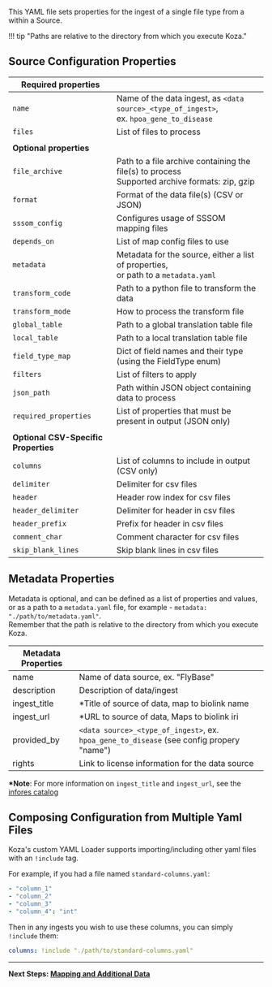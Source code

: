 This YAML file sets properties for the ingest of a single file type from a within a Source.

!!! tip "Paths are relative to the directory from which you execute Koza."

## Source Configuration Properties

| **Required properties**              |                                                                                                     |
| ------------------------------------ | --------------------------------------------------------------------------------------------------- |
| `name`                               | Name of the data ingest, as `<data source>_<type_of_ingest>`, <br/>ex. `hpoa_gene_to_disease`       |
| `files`                              | List of files to process                                                                            |
|                                      |                                                                                                     |
| **Optional properties**              |                                                                                                     |
| `file_archive`                       | Path to a file archive containing the file(s) to process <br/> Supported archive formats: zip, gzip |
| `format`                             | Format of the data file(s) (CSV or JSON)                                                            |
| `sssom_config`                       | Configures usage of SSSOM mapping files                                                             |
| `depends_on`                         | List of map config files to use                                                                     |
| `metadata`                           | Metadata for the source, either a list of properties,<br/>or path to a `metadata.yaml`              |
| `transform_code`                     | Path to a python file to transform the data                                                         |
| `transform_mode`                     | How to process the transform file                                                                   |
| `global_table`                       | Path to a global translation table file                                                             |
| `local_table`                        | Path to a local translation table file                                                              |
| `field_type_map`                     | Dict of field names and their type (using the FieldType enum)                                       |
| `filters`                            | List of filters to apply                                                                            |
| `json_path`                          | Path within JSON object containing data to process                                                  |
| `required_properties`                | List of properties that must be present in output (JSON only)                                       |
|                                      |                                                                                                     |
| **Optional CSV-Specific Properties** |                                                                                                     |
| `columns`                            | List of columns to include in output (CSV only)                                                     |
| `delimiter`                          | Delimiter for csv files                                                                             |
| `header`                             | Header row index for csv files                                                                      |
| `header_delimiter`                   | Delimiter for header in csv files                                                                   |
| `header_prefix`                      | Prefix for header in csv files                                                                      |
| `comment_char`                       | Comment character for csv files                                                                     |
| `skip_blank_lines`                   | Skip blank lines in csv files                                                                       |

## Metadata Properties

Metadata is optional, and can be defined as a list of properties and values, or as a path to a `metadata.yaml` file,
for example - `metadata: "./path/to/metadata.yaml"`.  
Remember that the path is relative to the directory from which you execute Koza.

| **Metadata Properties** |                                                                                          |
| ----------------------- | ---------------------------------------------------------------------------------------- |
| name                    | Name of data source, ex. "FlyBase"                                                       |
| description             | Description of data/ingest                                                               |
| ingest_title            | \*Title of source of data, map to biolink name                                           |
| ingest_url              | \*URL to source of data, Maps to biolink iri                                             |
| provided_by             | `<data source>_<type_of_ingest>`, ex. `hpoa_gene_to_disease` (see config propery "name") |
| rights                  | Link to license information for the data source                                          |

**\*Note**: For more information on `ingest_title` and `ingest_url`, see the [infores catalog](https://biolink.github.io/information-resource-registry/infores_catalog.yaml)

## Composing Configuration from Multiple Yaml Files

Koza's custom YAML Loader supports importing/including other yaml files with an `!include` tag.

For example, if you had a file named `standard-columns.yaml`:

```yaml
- "column_1"
- "column_2"
- "column_3"
- "column_4": "int"
```

Then in any ingests you wish to use these columns, you can simply `!include` them:

```yaml
columns: !include "./path/to/standard-columns.yaml"
```

---

**Next Steps: [Mapping and Additional Data](./mapping.md)**
